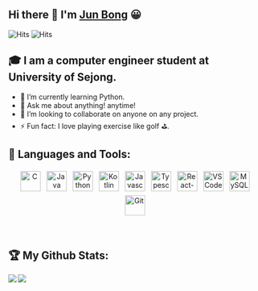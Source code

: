 ## Hi there 👋 I'm [Jun Bong](https://bbong0414.tistory.com/) 😀

![Hits](https://hits.seeyoufarm.com/api/count/incr/badge.svg?url=https%3A%2F%2Fgithub.com%2FJun0414&count_bg=%23BBFF22&title_bg=%23555555&icon=github.svg&icon_color=%23E7E7E7&title=hits&edge_flat=false)    ![Hits](https://img.shields.io/github/followers/Jun0414?label=Follow&style=social)


## 🎓 I am a computer engineer student at University of Sejong.

- 🌱 I’m currently learning Python.
- 💬 Ask me about anything! anytime!
- 👯 I’m looking to collaborate on anyone on any project.
- ⚡ Fun fact: I love playing exercise like golf :golf:.
<!--
- 🔭 I’m currently working on ...
- 🤔 I’m looking for help with ...
- 📫 How to reach me: ...
- 😄 Pronouns: ...
-->

<!--
## :email: Find me on:
-->

<!--
[<img align="left" alt="Jun0414" width="40px" src="https://raw.githubusercontent.com/iconic/open-iconic/master/svg/globe.svg" />][website]
[<img align="left" alt="Jun0414 | Mail" width="40px" src="https://cdn.jsdelivr.net/npm/simple-icons@v3/icons/gmail.svg" />][mail]
-->
<!--
<p align="center">
 <a href="https://bbong0414.tistory.com/" target="_blank" rel="noopener noreferrer"> <img src="https://raw.githubusercontent.com/iconic/open-iconic/master/svg/globe.svg" alt="Python" height="40" style="vertical-align:top; margin:4px"> </a>
 <a href="mailto:gbwj123@naver.com"> <img src="https://cdn.jsdelivr.net/npm/simple-icons@v3/icons/gmail.svg" alt="Python" height="40" style="vertical-align:top; margin:4px"></a> 
</p>
<br />
-->


## 🧰 Languages and Tools:
<p align="center">
<img src="http://mikadosolutions.com/wp-content/uploads/2020/12/c-logo.jpg" alt="C" height="40" style="vertical-align:top; margin:4px">
<img src="https://upload.wikimedia.org/wikipedia/en/thumb/3/30/Java_programming_language_logo.svg/1200px-Java_programming_language_logo.svg.png" alt="Java" height="40" style="vertical-align:top; margin:4px">
<img src="https://upload.wikimedia.org/wikipedia/commons/thumb/c/c3/Python-logo-notext.svg/768px-Python-logo-notext.svg.png" alt="Python" height="40" style="vertical-align:top; margin:4px">
<img src="https://dev.lutece.paris.fr/site-demo/images/local/skin/kotlin.png" alt="Kotlin" height="40" style="vertical-align:top; margin:4px">
<img src="https://html5hive.org/wp-content/uploads/2014/06/js_800x800.jpg" alt="Javascript" height="40" style="vertical-align:top; margin:4px">
<img src="https://miro.medium.com/max/816/1*mn6bOs7s6Qbao15PMNRyOA.png" alt="Typescript" height="40" style="vertical-align:top; margin:4px">
<img src="https://www.dlf.pt/dfpng/middlepng/524-5245166_react-logo-react-native-svg-logo-hd-png.png" alt="React-native" height="40" style="vertical-align:top; margin:4px">
<img src="https://seeklogo.com/images/V/visual-studio-code-logo-284BC24C39-seeklogo.com.png" alt="VS Code" height="40" style="vertical-align:top; margin:4px">
<img src="https://pbs.twimg.com/profile_images/1255113654049128448/J5Yt92WW_400x400.png" alt="MySQL" height="40" style="vertical-align:top; margin:4px">
<img src="https://media.vlpt.us/images/yeonjuu417/post/579d366b-82da-4c09-abfb-0270f0e3a75c/git.png" alt="Git" height="40" style="vertical-align:top; margin:4px">
</p>
<br />


## :trophy: My Github Stats:

<!--
![Jun0414's GitHub stats](https://github-readme-stats.vercel.app/api?username=Jun0414&show_icons=true&theme=blueberry)
![Jun0414's Top Langs](https://github-readme-stats.vercel.app/api/top-langs/?username=Jun0414&theme=blueberry)
-->
<div>
<a href="https://github-readme-stats.vercel.app/api?username=Jun0414&show_icons=true&theme=algolia">
  <img  align="left" src="https://github-readme-stats.vercel.app/api?username=Jun0414&show_icons=true&theme=blueberry" />
</a>
<a href="https://github-readme-stats.vercel.app/api/top-langs/?username=Jun0414&theme=algolia">
  <img align="left" src="https://github-readme-stats.vercel.app/api/top-langs/?username=Jun0414&theme=blueberry" />
</a>
</div>

<!--
EMOJI CHEAT SHEET : https://www.webfx.com/tools/emoji-cheat-sheet/
참고 : https://github.com/abhisheknaiidu/awesome-github-profile-readme#dynamic-realtime-
-->
